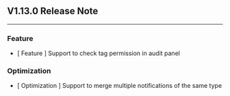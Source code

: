 ## V1.13.0 Release Note

---

### Feature

- [ Feature ] Support to check tag permission in audit panel

### Optimization

- [ Optimization ] Support to merge multiple notifications of the same type
